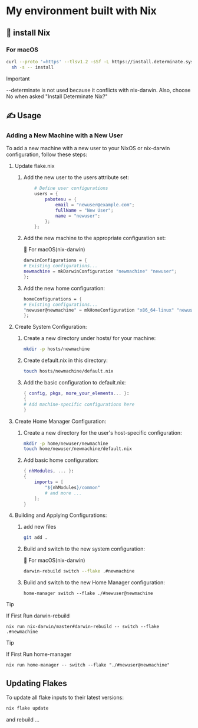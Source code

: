 # My environment built with Nix

## 🚀 install Nix
### For macOS

```sh
curl --proto '=https' --tlsv1.2 -sSf -L https://install.determinate.systems/nix | \
  sh -s -- install
```
> [!IMPORTANT]
>
>--determinate is not used because it conflicts with nix-darwin.
>Also, choose No when asked "Install Determinate Nix?"

## ✍️ Usage

### Adding a New Machine with a New User
To add a new machine with a new user to your NixOS or nix-darwin configuration, follow these steps:

1. Update flake.nix
    1. Add the new user to the users attribute set:
        ```nix
            # Define user configurations
            users = {
                pabotesu = {
                    email = "newuser@example.com";
                    fullName = "New User";
                    name = "newuser";
                };
            };
        ```
    2. Add the new machine to the appropriate configuration set:

        🍎 For macOS(nix-darwin)
        ```nix
        darwinConfigurations = {
        # Existing configurations...
        newmachine = mkDarwinConfiguration "newmachine" "newuser";
        };
        ```
    
    3. Add the new home configuration:

        ```nix
        homeConfigurations = {
        # Existing configurations...
        "newuser@newmachine" = mkHomeConfiguration "x86_64-linux" "newuser" "newmachine";
        };
        ```
2. Create System Configuration:

    1. Create a new directory under hosts/ for your machine:

        ```sh
        mkdir -p hosts/newmachine
        ```
    2. Create default.nix in this directory:

        ```sh
        touch hosts/newmachine/default.nix
        ```
    3. Add the basic configuration to default.nix:

        ```nix
        { config, pkgs, more_your_elements... }:
        {
        # Add machine-specific configurations here
        }
        ```

3. Create Home Manager Configuration:

    1. Create a new directory for the user's host-specific configuration:

        ```sh
        mkdir -p home/newuser/newmachine
        touch home/newuser/newmachine/default.nix
        ```
    
    2. Add basic home configuration:

        ```nix
        { nhModules, ... }:
        {
            imports = [
                "${nhModules}/common"
                # and more ...
            ];
        }
        ```

4. Building and Applying Configurations:

    1. add new files

        ```sh
        git add .
        ```

    2. Build and switch to the new system configuration:

        🍎 For macOS(nix-darwin)
        ```sh
        darwin-rebuild switch --flake .#newmachine
        ```

    3. Build and switch to the new Home Manager configuration:

        ```
        home-manager switch --flake ./#newuser@newmachine
        ```
        
> [!TIP]
> If First Run darwin-rebuild
> ```
> nix run nix-darwin/master#darwin-rebuild -- switch --flake .#newmachine
> ```

> [!TIP]
> If First Run home-manager
> ```
> nix run home-manager -- switch --flake "./#newuser@newmachine"
> ```

## Updating Flakes

To update all flake inputs to their latest versions:
```sh
nix flake update
```
and rebuild ...
